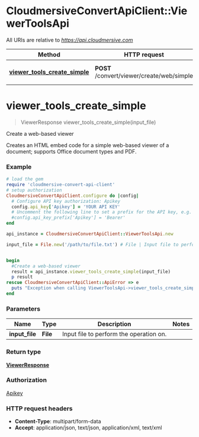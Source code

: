 # CloudmersiveConvertApiClient::ViewerToolsApi

All URIs are relative to *https://api.cloudmersive.com*

Method | HTTP request | Description
------------- | ------------- | -------------
[**viewer_tools_create_simple**](ViewerToolsApi.md#viewer_tools_create_simple) | **POST** /convert/viewer/create/web/simple | Create a web-based viewer


# **viewer_tools_create_simple**
> ViewerResponse viewer_tools_create_simple(input_file)

Create a web-based viewer

Creates an HTML embed code for a simple web-based viewer of a document; supports Office document types and PDF.

### Example
```ruby
# load the gem
require 'cloudmersive-convert-api-client'
# setup authorization
CloudmersiveConvertApiClient.configure do |config|
  # Configure API key authorization: Apikey
  config.api_key['Apikey'] = 'YOUR API KEY'
  # Uncomment the following line to set a prefix for the API key, e.g. 'Bearer' (defaults to nil)
  #config.api_key_prefix['Apikey'] = 'Bearer'
end

api_instance = CloudmersiveConvertApiClient::ViewerToolsApi.new

input_file = File.new('/path/to/file.txt') # File | Input file to perform the operation on.


begin
  #Create a web-based viewer
  result = api_instance.viewer_tools_create_simple(input_file)
  p result
rescue CloudmersiveConvertApiClient::ApiError => e
  puts "Exception when calling ViewerToolsApi->viewer_tools_create_simple: #{e}"
end
```

### Parameters

Name | Type | Description  | Notes
------------- | ------------- | ------------- | -------------
 **input_file** | **File**| Input file to perform the operation on. | 

### Return type

[**ViewerResponse**](ViewerResponse.md)

### Authorization

[Apikey](../README.md#Apikey)

### HTTP request headers

 - **Content-Type**: multipart/form-data
 - **Accept**: application/json, text/json, application/xml, text/xml



